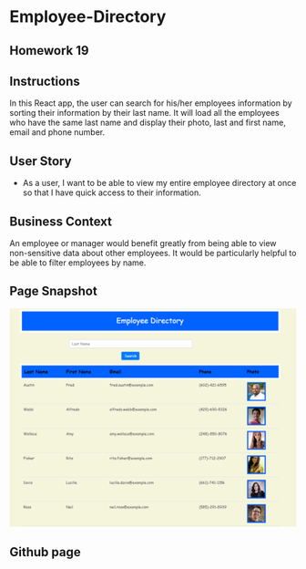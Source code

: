 
# Employee-Directory

##  Homework 19

## Instructions

In this React app, the user can search for his/her employees information by sorting their information by their last name. It will load all the employees who have the same last name and display their photo, last and first name, email and phone number.  

## User Story

* As a user, I want to be able to view my entire employee directory at once so that I have quick access to their information.

## Business Context

An employee or manager would benefit greatly from being able to view non-sensitive data about other employees. It would be particularly helpful to be able to filter employees by name.

## Page Snapshot

![Employee Directory](./public/img/webpage.PNG)

## Github page

